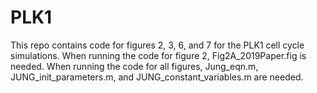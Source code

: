 # PLK1
This repo contains code for figures 2, 3, 6, and 7 for the PLK1 cell cycle simulations.
When running the code for figure 2, Fig2A_2019Paper.fig is needed.
When running the code for all figures, Jung_eqn.m, JUNG_init_parameters.m, and JUNG_constant_variables.m are needed.
